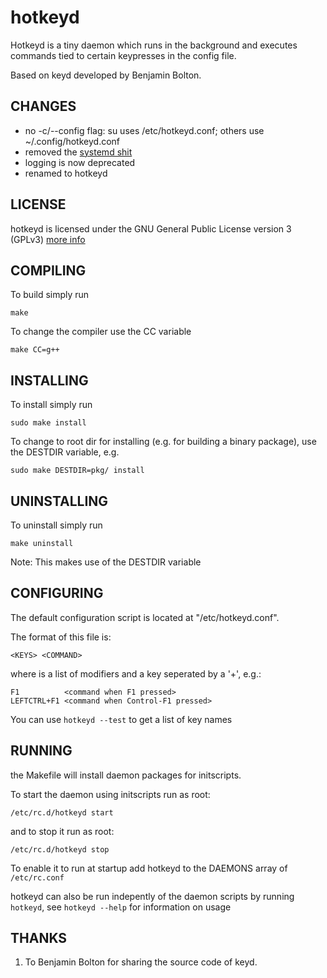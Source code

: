 hotkeyd
===

Hotkeyd is a tiny daemon which runs in the background and 
executes commands tied to certain keypresses in the config file.

Based on keyd developed by Benjamin Bolton.

CHANGES
---
- no -c/--config flag: su uses /etc/hotkeyd.conf; others use ~/.config/hotkeyd.conf
- removed the [systemd shit](http://boycottsystemd.org)
- logging is now deprecated
- renamed to hotkeyd


LICENSE
---
hotkeyd is licensed under the GNU General Public License version 3 (GPLv3)
[more info](http://www.gnu.org/licenses/quick-guide-gplv3.html)


COMPILING
---
To build simply run

    make

To change the compiler use the CC variable

    make CC=g++


INSTALLING
---
To install simply run

    sudo make install

To change to root dir for installing (e.g. for building a binary package),
use the DESTDIR variable, e.g.

    sudo make DESTDIR=pkg/ install


UNINSTALLING
---
To uninstall simply run 

    make uninstall

Note: This makes use of the DESTDIR variable


CONFIGURING
---
The default configuration script is located at "/etc/hotkeyd.conf".

The format of this file is:

    <KEYS> <COMMAND>

where <KEYS> is a list of modifiers and a key seperated by a '+', e.g.:

    F1          <command when F1 pressed>
    LEFTCTRL+F1 <command when Control-F1 pressed>

You can use `hotkeyd --test` to get a list of key names

RUNNING
---
the Makefile will install daemon packages for initscripts.

To start the daemon using initscripts run as root:

    /etc/rc.d/hotkeyd start

and to stop it run as root:

    /etc/rc.d/hotkeyd stop

To enable it to run at startup add hotkeyd to the DAEMONS array of `/etc/rc.conf`

hotkeyd can also be run indepently of the daemon scripts by running
`hotkeyd`, see `hotkeyd --help` for information on usage

THANKS
---
1. To Benjamin Bolton for sharing the source code of keyd.
